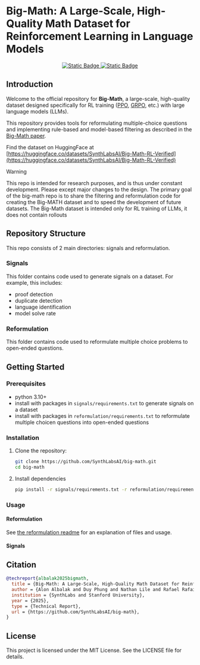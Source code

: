 # Big-Math: A Large-Scale, High-Quality Math Dataset for Reinforcement Learning in Language Models
<p align="center">
    <a href="https://github.com/SynthLabsAI/big-math/blob/master/Big_MATH.pdf" target="_blank" rel="noopener noreferrer">
        <img alt="Static Badge" src="https://img.shields.io/badge/Arxiv-Paper-CE0000">
    </a>
    <a href="https://huggingface.co/datasets/SynthLabsAI/Big-Math-RL-Verified">
        <img alt="Static Badge" src="https://img.shields.io/badge/HF-Dataset-FFE54F">
    </a>
</p>

## Introduction

Welcome to the official repository for **Big-Math**, a large-scale, high-quality dataset designed specifically for RL training ([PPO](https://arxiv.org/abs/1707.06347), [GRPO](https://arxiv.org/abs/2402.03300), etc.) with large language models (LLMs).

This repository provides tools for reformulating multiple-choice questions and implementing rule-based and model-based filtering as described in the [Big-Math paper](https://github.com/alon-albalak/alon-albalak.github.io/raw/master/images/Big_MATH.pdf).

Find the dataset on HuggingFace at [https://huggingface.co/datasets/SynthLabsAI/Big-Math-RL-Verified](https://huggingface.co/datasets/SynthLabsAI/Big-Math-RL-Verified)


> [!WARNING]
> This repo is intended for research purposes, and is thus under constant development. Please except major changes to the design.
> The primary goal of the big-math repo is to share the filtering and reformulation code for creating the Big-MATH dataset and to speed the development of future datasets.
> The Big-Math dataset is intended only for RL training of LLMs, it does not contain rollouts

## Repository Structure

This repo consists of 2 main directories: signals and reformulation.

### Signals

This folder contains code used to generate signals on a dataset. For example, this includes:
- proof detection
- duplicate detection
- language identification
- model solve rate

### Reformulation

This folder contains code used to reformulate multiple choice problems to open-ended questions.

## Getting Started

### Prerequisites
- python 3.10+
- install with packages in `signals/requirements.txt` to generate signals on a dataset
- install with packages in `reformulation/requirements.txt` to reformulate multiple choicen questions into open-ended questions

### Installation
1. Clone the repository:
    ```bash
    git clone https://github.com/SynthLabsAI/big-math.git
    cd big-math
    ```
2. Install dependencies
    ```bash
    pip install -r signals/requirements.txt -r reformulation/requirements.txt
    ```

### Usage

#### Reformulation
See [the reformulation readme](https://github.com/SynthLabsAI/big-math/blob/master/reformulation/README.md) for an explanation of files and usage.

#### Signals

## Citation

```bibtex
@techreport{albalak2025bigmath,
  title = {Big-Math: A Large-Scale, High-Quality Math Dataset for Reinforcement Learning in Language Models},
  author = {Alon Albalak and Duy Phung and Nathan Lile and Rafael Rafailov and Kanishk Gandhi and Louis Castricato and Anikait Singh and Chase Blagden and Violet Xiang and Dakota Mahan and Nick Haber},
  institution = {SynthLabs and Stanford University},
  year = {2025},
  type = {Technical Report},
  url = {https://github.com/SynthLabsAI/big-math},
}
```

## License

This project is licensed under the MIT License. See the LICENSE file for details.